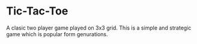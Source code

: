 # Tic-Tac-Toe
A clasic two player game played on 3x3 grid. This is a simple and strategic game which is popular form genurations.
